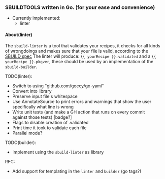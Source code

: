 ### SBUILDTOOLS written in Go. (for your ease and convenience)
- Currently implemented:
    - linter

#### About(linter)
The `sbuild-linter` is a tool that validates your recipes, it checks for all kinds of wrongdoings and makes sure that your file is valid, according to the [SBUILD spec](https://github.com/pkgforge/soarpkgs/blob/main/SBUILD_SPEC.md)
The linter will produce: `{{ yourRecipe }}.validated` and a `{{ yourRecipe }}.pkgver`, these should be used by an implementation of the `sbuild-builder`.


TODO(linter):
- Switch to using "github.com/goccy/go-yaml"
- Convert into library
- Preserve input file's whitespace
- Use AnnotateSource to print errors and warnings that show the user specifically what line is wrong
- Write unit tests (and make a GH action that runs on every commit against those tests) [badge?]
- Flags to disable creation of .validated
- Print time it took to validate each file
- Parallel mode?

TODO(builder):
- Implement using the `sbuild-linter` as library

RFC:
- Add support for templating in the `linter` and `builder` (go tags?)
